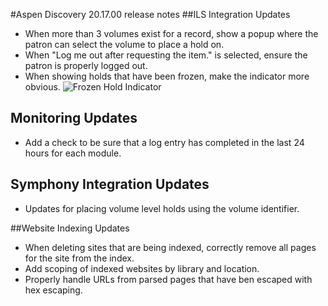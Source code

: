 #Aspen Discovery 20.17.00 release notes
##ILS Integration Updates
- When more than 3 volumes exist for a record, show a popup where the patron can select the volume to place a hold on. 
- When "Log me out after requesting the item." is selected, ensure the patron is properly logged out. 
- When showing holds that have been frozen, make the indicator more obvious. 
  ![Frozen Hold Indicator](/release_notes/images/20_17_00_frozen_hold_indicator.png)

## Monitoring Updates
- Add a check to be sure that a log entry has completed in the last 24 hours for each module. 

## Symphony Integration Updates
- Updates for placing volume level holds using the volume identifier.

##Website Indexing Updates
- When deleting sites that are being indexed, correctly remove all pages for the site from the index.
- Add scoping of indexed websites by library and location.
- Properly handle URLs from parsed pages that have ben escaped with hex escaping. 